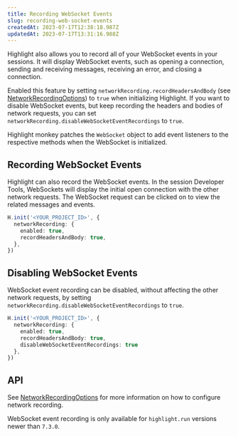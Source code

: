 ```yaml
---
title: Recording WebSocket Events
slug: recording-web-socket-events
createdAt: 2023-07-17T12:38:18.987Z
updatedAt: 2023-07-17T13:31:16.988Z
---
```


Highlight also allows you to record all of your WebSocket events in your sessions. It will display WebSocket events, such as opening a connection, sending and receiving messages, receiving an error, and closing a connection.

Enabled this feature by setting `networkRecording.recordHeadersAndBody` (see [NetworkRecordingOptions](../../../sdk/client.md#Hinit)) to `true` when initializing Highlight. If you want to disable WebSocket events, but keep recording the headers and bodies of network requests, you can set `networkRecording.disableWebSocketEventRecordings` to `true`.

Highlight monkey patches the `WebSocket` object to add event listeners to the respective methods when the WebSocket is initialized.

## Recording WebSocket Events

Highlight can also record the WebSocket events. In the session Developer Tools, WebSockets will display the initial open connection with the other network requests. The WebSocket request can be clicked on to view the related messages and events.

```typescript
H.init('<YOUR_PROJECT_ID>', {
  networkRecording: {
    enabled: true,
    recordHeadersAndBody: true,
  },
})
```

## Disabling WebSocket Events

WebSocket event recording can be disabled, without affecting the other network requests, by setting `networkRecording.disableWebSocketEventRecordings` to `true`.

```typescript
H.init('<YOUR_PROJECT_ID>', {
  networkRecording: {
    enabled: true,
    recordHeadersAndBody: true,
    disableWebSocketEventRecordings: true
  },
})
```

## API

See [NetworkRecordingOptions](../../../sdk/client.md) for more information on how to configure network recording.

WebSocket event recording is only available for `highlight.run` versions newer than `7.3.0`.